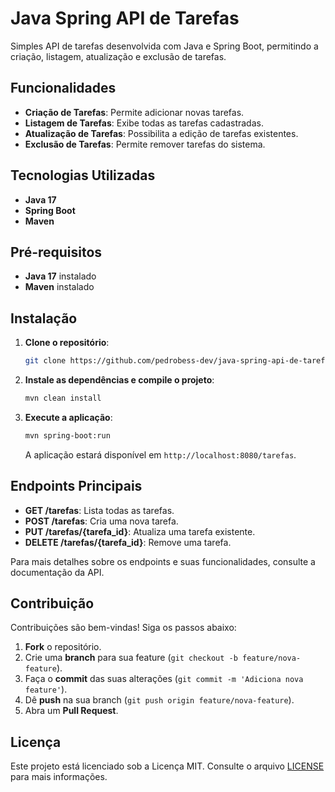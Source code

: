 # Java Spring API de Tarefas

Simples API de tarefas desenvolvida com Java e Spring Boot, permitindo a criação, listagem, atualização e exclusão de tarefas.

## Funcionalidades

- **Criação de Tarefas**: Permite adicionar novas tarefas.
- **Listagem de Tarefas**: Exibe todas as tarefas cadastradas.
- **Atualização de Tarefas**: Possibilita a edição de tarefas existentes.
- **Exclusão de Tarefas**: Permite remover tarefas do sistema.

## Tecnologias Utilizadas

- **Java 17**
- **Spring Boot**
- **Maven**

## Pré-requisitos

- **Java 17** instalado
- **Maven** instalado

## Instalação

1. **Clone o repositório**:

   ```bash
   git clone https://github.com/pedrobess-dev/java-spring-api-de-tarefas.git
   ```

2. **Instale as dependências e compile o projeto**:

   ```bash
   mvn clean install
   ```

3. **Execute a aplicação**:

   ```bash
   mvn spring-boot:run
   ```

   A aplicação estará disponível em `http://localhost:8080/tarefas`.

## Endpoints Principais

- **GET /tarefas**: Lista todas as tarefas.
- **POST /tarefas**: Cria uma nova tarefa.
- **PUT /tarefas/{tarefa_id}**: Atualiza uma tarefa existente.
- **DELETE /tarefas/{tarefa_id}**: Remove uma tarefa.

Para mais detalhes sobre os endpoints e suas funcionalidades, consulte a documentação da API.

## Contribuição

Contribuições são bem-vindas! Siga os passos abaixo:

1. **Fork** o repositório.
2. Crie uma **branch** para sua feature (`git checkout -b feature/nova-feature`).
3. Faça o **commit** das suas alterações (`git commit -m 'Adiciona nova feature'`).
4. Dê **push** na sua branch (`git push origin feature/nova-feature`).
5. Abra um **Pull Request**.

## Licença

Este projeto está licenciado sob a Licença MIT. Consulte o arquivo [LICENSE](LICENSE) para mais informações.
 
